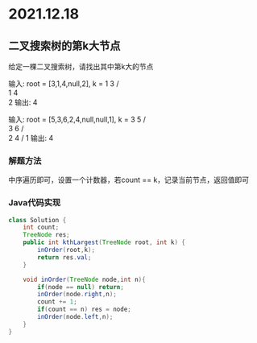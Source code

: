 # 2021.12.18

## 二叉搜索树的第k大节点

给定一棵二叉搜索树，请找出其中第k大的节点

输入: root = [3,1,4,null,2], k = 1
   3
  / \
 1   4
  \
   2
输出: 4



输入: root = [5,3,6,2,4,null,null,1], k = 3
       5
      / \
     3   6
    / \
   2   4
  /
 1
输出: 4

### 解题方法

中序遍历即可，设置一个计数器，若count == k，记录当前节点，返回值即可

### Java代码实现

```java
class Solution {
    int count;
    TreeNode res;
    public int kthLargest(TreeNode root, int k) {
        inOrder(root,k);
        return res.val;
    }

    void inOrder(TreeNode node,int n){
        if(node == null) return;
        inOrder(node.right,n);
        count += 1;
        if(count == n) res = node;
        inOrder(node.left,n);
    }
}
```



